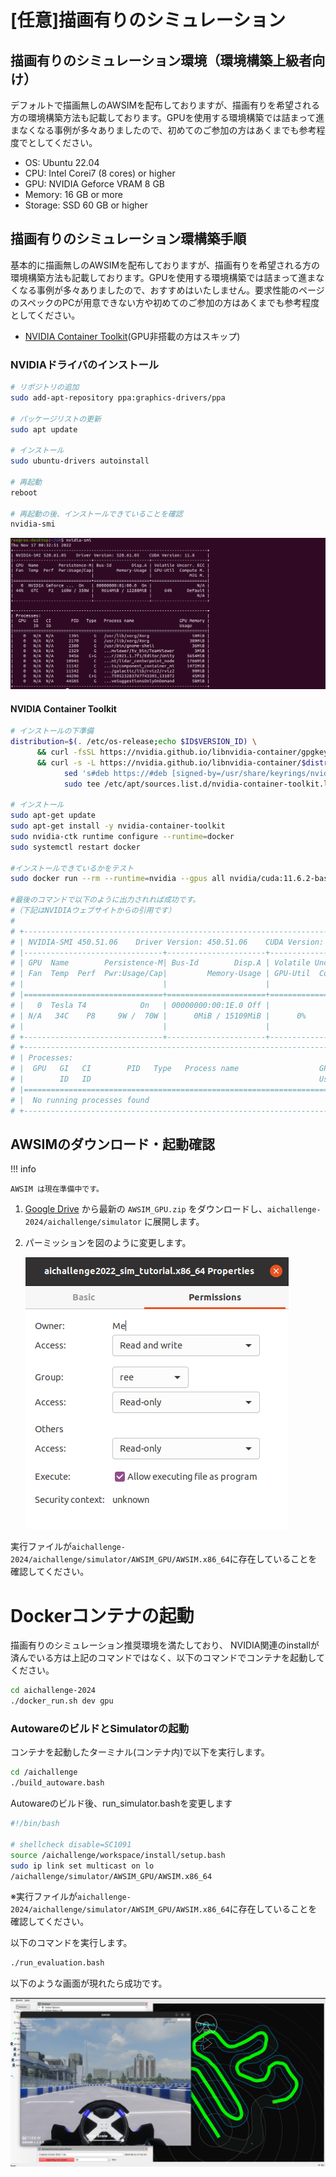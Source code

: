 # [任意]描画有りのシミュレーション

## 描画有りのシミュレーション環境（環境構築上級者向け）

デフォルトで描画無しのAWSIMを配布しておりますが、描画有りを希望される方の環境構築方法も記載しております。GPUを使用する環境構築では詰まって進まなくなる事例が多々ありましたので、初めてのご参加の方はあくまでも参考程度でとしてください。

- OS: Ubuntu 22.04
- CPU: Intel Corei7 (8 cores) or higher
- GPU: NVIDIA Geforce VRAM 8 GB
- Memory: 16 GB or more
- Storage: SSD 60 GB or higher

## 描画有りのシミュレーション環構築手順

基本的に描画無しのAWSIMを配布しておりますが、描画有りを希望される方の環境構築方法も記載しております。GPUを使用する環境構築では詰まって進まなくなる事例が多々ありましたので、おすすめはいたしません。要求性能のページのスペックのPCが用意できない方や初めてのご参加の方はあくまでも参考程度としてください。

- [NVIDIA Container Toolkit](https://docs.nvidia.com/datacenter/cloud-native/container-toolkit/install-guide.html)(GPU非搭載の方はスキップ)

### NVIDIAドライバのインストール

```bash
# リポジトリの追加
sudo add-apt-repository ppa:graphics-drivers/ppa

# パッケージリストの更新
sudo apt update

# インストール
sudo ubuntu-drivers autoinstall

# 再起動
reboot

# 再起動の後、インストールできていることを確認
nvidia-smi
```

![nvidia-smi](./images/installation/nvidia-smi.png)

#### NVIDIA Container Toolkit

```bash
# インストールの下準備
distribution=$(. /etc/os-release;echo $ID$VERSION_ID) \
      && curl -fsSL https://nvidia.github.io/libnvidia-container/gpgkey | sudo gpg --dearmor -o /usr/share/keyrings/nvidia-container-toolkit-keyring.gpg \
      && curl -s -L https://nvidia.github.io/libnvidia-container/$distribution/libnvidia-container.list | \
            sed 's#deb https://#deb [signed-by=/usr/share/keyrings/nvidia-container-toolkit-keyring.gpg] https://#g' | \
            sudo tee /etc/apt/sources.list.d/nvidia-container-toolkit.list

# インストール
sudo apt-get update
sudo apt-get install -y nvidia-container-toolkit
sudo nvidia-ctk runtime configure --runtime=docker
sudo systemctl restart docker

#インストールできているかをテスト
sudo docker run --rm --runtime=nvidia --gpus all nvidia/cuda:11.6.2-base-ubuntu20.04 nvidia-smi

#最後のコマンドで以下のように出力されれば成功です。
#（下記はNVIDIAウェブサイトからの引用です）
#
# +-----------------------------------------------------------------------------+
# | NVIDIA-SMI 450.51.06    Driver Version: 450.51.06    CUDA Version: 11.0     |
# |-------------------------------+----------------------+----------------------+
# | GPU  Name        Persistence-M| Bus-Id        Disp.A | Volatile Uncorr. ECC |
# | Fan  Temp  Perf  Pwr:Usage/Cap|         Memory-Usage | GPU-Util  Compute M. |
# |                               |                      |               MIG M. |
# |===============================+======================+======================|
# |   0  Tesla T4            On   | 00000000:00:1E.0 Off |                    0 |
# | N/A   34C    P8     9W /  70W |      0MiB / 15109MiB |      0%      Default |
# |                               |                      |                  N/A |
# +-------------------------------+----------------------+----------------------+
# +-----------------------------------------------------------------------------+
# | Processes:                                                                  |
# |  GPU   GI   CI        PID   Type   Process name                  GPU Memory |
# |        ID   ID                                                   Usage      |
# |=============================================================================|
# |  No running processes found                                                 |
# +-----------------------------------------------------------------------------+
```

## AWSIMのダウンロード・起動確認

!!! info

    AWSIM は現在準備中です。

1. [Google Drive](https://drive.google.com/drive/) から最新の `AWSIM_GPU.zip` をダウンロードし、`aichallenge-2024/aichallenge/simulator` に展開します。

2. パーミッションを図のように変更します。

   ![パーミッション変更の様子](./images/installation/permmision.png)


実行ファイルが`aichallenge-2024/aichallenge/simulator/AWSIM_GPU/AWSIM.x86_64`に存在していることを確認してください。

# Dockerコンテナの起動

描画有りのシミュレーション推奨環境を満たしており、
NVIDIA関連のinstallが済んでいる方は上記のコマンドではなく、以下のコマンドでコンテナを起動してください。
```bash
cd aichallenge-2024
./docker_run.sh dev gpu
```

### AutowareのビルドとSimulatorの起動

コンテナを起動したターミナル(コンテナ内)で以下を実行します。

```bash
cd /aichallenge
./build_autoware.bash
```

Autowareのビルド後、run_simulator.bashを変更します
```bash
#!/bin/bash

# shellcheck disable=SC1091
source /aichallenge/workspace/install/setup.bash
sudo ip link set multicast on lo
/aichallenge/simulator/AWSIM_GPU/AWSIM.x86_64
```

※実行ファイルが`aichallenge-2024/aichallenge/simulator/AWSIM_GPU/AWSIM.x86_64`に存在していることを確認してください。

以下のコマンドを実行します。

```bash
./run_evaluation.bash
```

以下のような画面が現れたら成功です。

![](./images/AWSIM%26Autoware.png)